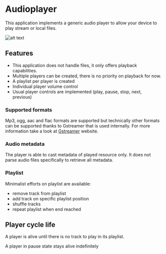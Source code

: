 # Audioplayer

This application implements a generic audio player to allow your device to play stream or local files.

![alt text](https://github.com/tangb/cleepapp-audioplayer/raw/master/resources/background.jpg)

## Features

* This application does not handle files, it only offers playback capabilities.
* Multiple players can be created, there is no priority on playback for now.
* A playlist per player is created
* Individual player volume control
* Usual player controls are implemented (play, pause, stop, next, previous)

### Supported formats

Mp3, ogg, aac and flac formats are supported but technically other formats can be supported thanks to Gstreamer that is used internally.
For more information take a look at [Gstreamer](https://gstreamer.freedesktop.org/) website.

### Audio metadata

The player is able to cast metadata of played resource only. It does not parse audio files specifically to retrieve all metadata.

### Playlist

Minimalist efforts on playlist are available:
* remove track from playlist
* add track on specific playlist position
* shuffle tracks
* repeat playlist when end reached

## Player cycle life

A player is alive until there is no track to play in its playlist.

A player in pause state stays alive indefinitely

